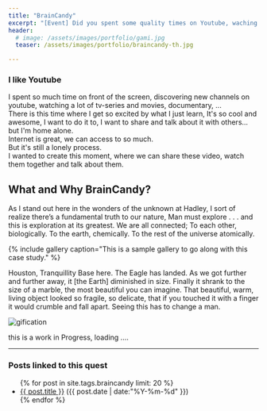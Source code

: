 ```yaml
---
title: "BrainCandy"
excerpt: "[Event] Did you spent some quality times on Youtube, waching some amazing vids about education, science, technology and shit? Did you feel the need to share the video? Maybe you felt alone in front of your PC. "
header:
  # image: /assets/images/portfolio/gami.jpg
  teaser: /assets/images/portfolio/braincandy-th.jpg

---
```

### I like Youtube

I spent so much time on front of the screen, discovering new channels on youtube, watching a lot of tv-series and movies, documentary, ...   
There is this time where I get so excited by what I just learn, It's so cool and awesome, I want to do it to, I want to share and talk about it with others... but I'm home alone.  
Internet is great, we can access to so much.  
But it's still a lonely process.  
I wanted to create this moment, where we can share these video, watch them together and talk about them.

## What and Why BrainCandy?

As I stand out here in the wonders of the unknown at Hadley, I sort of realize there’s a fundamental truth to our nature, Man must explore . . . and this is exploration at its greatest.
We are all connected; To each other, biologically. To the earth, chemically. To the rest of the universe atomically.

{% include gallery caption="This is a sample gallery to go along with this case study." %}

Houston, Tranquillity Base here. The Eagle has landed.
As we got further and further away, it [the Earth] diminished in size. Finally it shrank to the size of a marble, the most beautiful you can imagine. That beautiful, warm, living object looked so fragile, so delicate, that if you touched it with a finger it would crumble and fall apart. Seeing this has to change a man.

![gification](https://78.media.tumblr.com/5db78ee8363fa38efd3f1051447875fa/tumblr_nyo13brVkP1v096cfo1_500.gif)

this is a work in Progress, loading ....

---
### Posts linked to this quest
<ul class="posts">
{% for post in site.tags.braincandy limit: 20 %}  <!-- change the name after site.tags.***** to select the tag -->
  <div class="post_info">
    <li>
         <a href="{{ post.url }}">{{ post.title }}</a>
         <span>({{ post.date | date:"%Y-%m-%d" }})</span>
    </li>
    </div>
  {% endfor %}
</ul>
